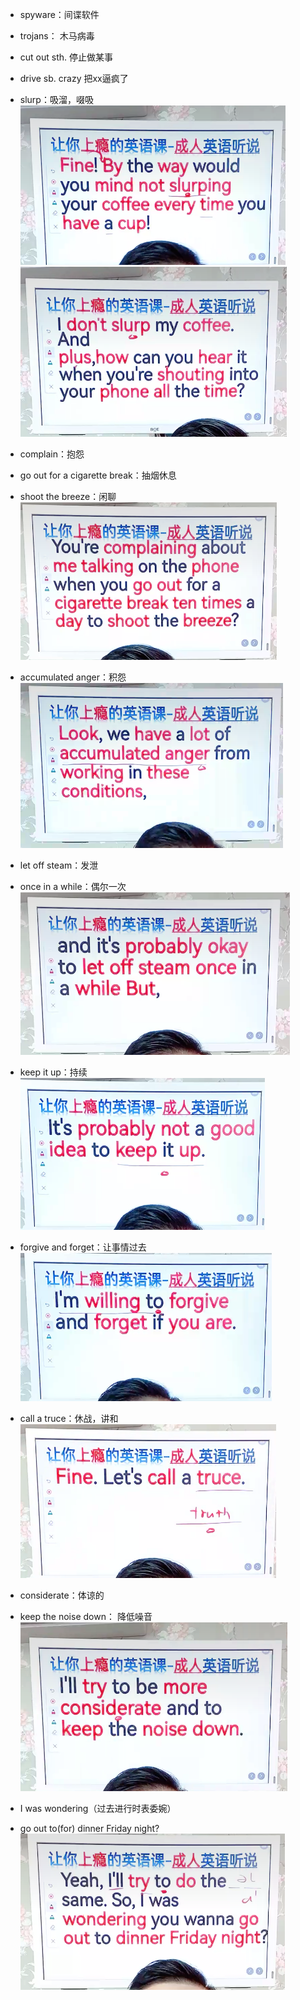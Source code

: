 - spyware：间谍软件
- trojans： 木马病毒
- cut out sth. 停止做某事
- drive sb. crazy 把xx逼疯了
- slurp：吸溜，啜吸
![Alt text](image.png)
![Alt text](image-1.png)

- complain：抱怨
- go out for a cigarette break：抽烟休息
- shoot the breeze：闲聊
![Alt text](image-2.png)
- accumulated anger：积怨
![Alt text](image-3.png)
- let off steam：发泄
- once in a while：偶尔一次
![Alt text](image-4.png)
- keep it up：持续
![Alt text](image-5.png)
- forgive and forget：让事情过去
![Alt text](image-6.png)
- call a truce：休战，讲和
![Alt text](image-7.png)
- considerate：体谅的
- keep the noise down： 降低噪音 
![Alt text](image-8.png)
- I was wondering（过去进行时表委婉）
- go out to(for) dinner Friday night?
![Alt text](image-9.png)